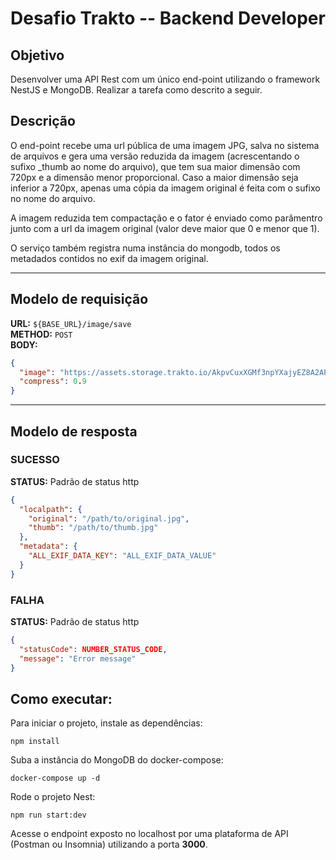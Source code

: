 # Desafio Trakto -- Backend Developer

## Objetivo

Desenvolver uma API Rest com um único end-point utilizando o framework NestJS e MongoDB. Realizar a tarefa como descrito a seguir.

## Descrição

O end-point recebe uma url pública de uma imagem JPG, salva no sistema de arquivos e gera uma versão reduzida da imagem (acrescentando o sufixo \_thumb ao nome do arquivo), que tem sua maior dimensão com 720px e a dimensão menor proporcional. Caso a maior dimensão seja inferior a 720px, apenas uma cópia da imagem original é feita com o sufixo no nome do arquivo.

A imagem reduzida tem compactação e o fator é enviado como parâmentro junto com a url da imagem original (valor deve maior que 0 e menor que 1).

O serviço também registra numa instância do mongodb, todos os metadados contidos no exif da imagem original.

---

## Modelo de requisição

**URL:** `${BASE_URL}/image/save`  
**METHOD:** `POST`  
**BODY:**

```json
{
  "image": "https://assets.storage.trakto.io/AkpvCuxXGMf3npYXajyEZ8A2APn2/0e406885-9d03-4c72-bd92-c6411fbe5c49.jpeg",
  "compress": 0.9
}
```

---

## Modelo de resposta

### **SUCESSO**

**STATUS:** Padrão de status http

```json
{
  "localpath": {
    "original": "/path/to/original.jpg",
    "thumb": "/path/to/thumb.jpg"
  },
  "metadata": {
    "ALL_EXIF_DATA_KEY": "ALL_EXIF_DATA_VALUE"
  }
}
```

### **FALHA**

**STATUS:** Padrão de status http

```json
{
  "statusCode": NUMBER_STATUS_CODE,
  "message": "Error message"
}
```

## Como executar:

Para iniciar o projeto, instale as dependências:

```shell
npm install
```

Suba a instância do MongoDB do docker-compose:

```shell
docker-compose up -d
```

Rode o projeto Nest:

```shell
npm run start:dev
```

Acesse o endpoint exposto no localhost por uma plataforma de API (Postman ou Insomnia) utilizando a porta **3000**.
